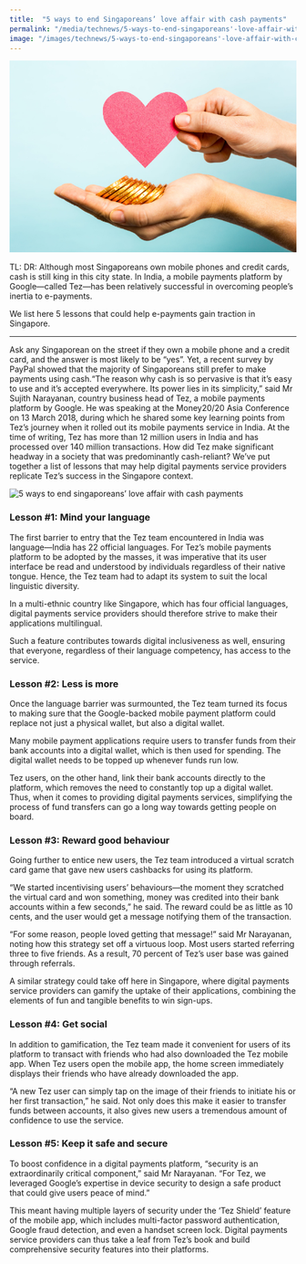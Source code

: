 ```yaml
---
title:  "5 ways to end Singaporeans’ love affair with cash payments"
permalink: "/media/technews/5-ways-to-end-singaporeans'-love-affair-with-cash-payments"
image: "/images/technews/5-ways-to-end-singaporeans'-love-affair-with-cash-payments-part-1.png"
---
```


![5 ways to end singaporeans’ love affair with cash payments](/images/technews/5-ways-to-end-singaporeans'-love-affair-with-cash-payments-part-1.png)

TL: DR: Although most Singaporeans own mobile phones and credit cards, cash is still king in this city state. In India, a mobile payments platform by Google—called Tez—has been relatively successful in overcoming people’s inertia to e-payments.

We list here 5 lessons that could help e-payments gain traction in Singapore. 

---


Ask any Singaporean on the street if they own a mobile phone and a credit card, and the answer is most likely to be “yes”. Yet, a recent survey by PayPal showed that the majority of Singaporeans still prefer to make payments using cash.“The reason why cash is so pervasive is that it’s easy to use and it’s accepted everywhere. Its power lies in its simplicity,” said Mr Sujith Narayanan, country business head of Tez, a mobile payments platform by Google. He was speaking at the Money20/20 Asia Conference on 13 March 2018, during which he shared some key learning points from Tez’s journey when it rolled out its mobile payments service in India. At the time of writing, Tez has more than 12 million users in India and has processed over 140 million transactions.
How did Tez make significant headway in a society that was predominantly cash-reliant? We’ve put together a list of lessons that may help digital payments service providers replicate Tez’s success in the Singapore context.

![5 ways to end singaporeans’ love affair with cash payments](/images/technews/5-ways-to-end-singaporeans'-love-affair-with-cash-payments-part-2.JPG)

### **Lesson #1: Mind your language**
The first barrier to entry that the Tez team encountered in India was language—India has 22 official languages. For Tez’s mobile payments platform to be adopted by the masses, it was imperative that its user interface be read and understood by individuals regardless of their native tongue. Hence, the Tez team had to adapt its system to suit the local linguistic diversity.

In a multi-ethnic country like Singapore, which has four official languages, digital payments service providers should therefore strive to make their applications multilingual. 

Such a feature contributes towards digital inclusiveness as well, ensuring that everyone, regardless of their language competency, has access to the service.

### **Lesson #2: Less is more**
Once the language barrier was surmounted, the Tez team turned its focus to making sure that the Google-backed mobile payment platform could replace not just a physical wallet, but also a digital wallet. 

Many mobile payment applications require users to transfer funds from their bank accounts into a digital wallet, which is then used for spending. The digital wallet needs to be topped up whenever funds run low.

Tez users, on the other hand, link their bank accounts directly to the platform, which removes the need to constantly top up a digital wallet. Thus, when it comes to providing digital payments services, simplifying the process of fund transfers can go a long way towards getting people on board.

### **Lesson #3: Reward good behaviour**
Going further to entice new users, the Tez team introduced a virtual scratch card game that gave new users cashbacks for using its platform.

“We started incentivising users’ behaviours—the moment they scratched the virtual card and won something, money was credited into their bank accounts within a few seconds,” he said. The reward could be as little as 10 cents, and the user would get a message notifying them of the transaction.

“For some reason, people loved getting that message!” said Mr Narayanan, noting how this strategy set off a virtuous loop. Most users started referring three to five friends. As a result, 70 percent of Tez’s user base was gained through referrals.

A similar strategy could take off here in Singapore, where digital payments service providers can gamify the uptake of their applications, combining the elements of fun and tangible benefits to win sign-ups.

### **Lesson #4: Get social**
In addition to gamification, the Tez team made it convenient for users of its platform to transact with friends who had also downloaded the Tez mobile app. When Tez users open the mobile app, the home screen immediately displays their friends who have already downloaded the app.

“A new Tez user can simply tap on the image of their friends to initiate his or her first transaction,” he said. Not only does this make it easier to transfer funds between accounts, it also gives new users a tremendous amount of confidence to use the service.

### **Lesson #5: Keep it safe and secure**
To boost confidence in a digital payments platform, “security is an extraordinarily critical component,” said Mr Narayanan. “For Tez, we leveraged Google’s expertise in device security to design a safe product that could give users peace of mind.”

This meant having multiple layers of security under the ‘Tez Shield’ feature of the mobile app, which includes multi-factor password authentication, Google fraud detection, and even a handset screen lock. Digital payments service providers can thus take a leaf from Tez’s book and build comprehensive security features into their platforms.
